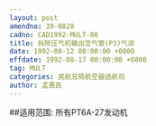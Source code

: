 ```yaml
---
layout: post
amendno: 39-0820
cadno: CAD1992-MULT-08
title: 拆除压气机输出空气管(P3)气滤
date: 1992-08-12 00:00:00 +0800
effdate: 1992-08-17 00:00:00 +0800
tag: MULT
categories: 民航总局航空器适航司
author: 孟惠民
---
```


##适用范围:
所有PT6A-27发动机

